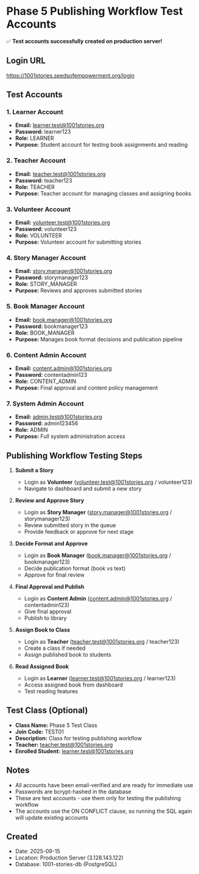# Phase 5 Publishing Workflow Test Accounts

✅ **Test accounts successfully created on production server!**

## Login URL
https://1001stories.seedsofempowerment.org/login

## Test Accounts

### 1. Learner Account
- **Email:** learner.test@1001stories.org
- **Password:** learner123
- **Role:** LEARNER
- **Purpose:** Student account for testing book assignments and reading

### 2. Teacher Account
- **Email:** teacher.test@1001stories.org
- **Password:** teacher123
- **Role:** TEACHER
- **Purpose:** Teacher account for managing classes and assigning books

### 3. Volunteer Account
- **Email:** volunteer.test@1001stories.org
- **Password:** volunteer123
- **Role:** VOLUNTEER
- **Purpose:** Volunteer account for submitting stories

### 4. Story Manager Account
- **Email:** story.manager@1001stories.org
- **Password:** storymanager123
- **Role:** STORY_MANAGER
- **Purpose:** Reviews and approves submitted stories

### 5. Book Manager Account
- **Email:** book.manager@1001stories.org
- **Password:** bookmanager123
- **Role:** BOOK_MANAGER
- **Purpose:** Manages book format decisions and publication pipeline

### 6. Content Admin Account
- **Email:** content.admin@1001stories.org
- **Password:** contentadmin123
- **Role:** CONTENT_ADMIN
- **Purpose:** Final approval and content policy management

### 7. System Admin Account
- **Email:** admin.test@1001stories.org
- **Password:** admin123456
- **Role:** ADMIN
- **Purpose:** Full system administration access

## Publishing Workflow Testing Steps

1. **Submit a Story**
   - Login as **Volunteer** (volunteer.test@1001stories.org / volunteer123)
   - Navigate to dashboard and submit a new story

2. **Review and Approve Story**
   - Login as **Story Manager** (story.manager@1001stories.org / storymanager123)
   - Review submitted story in the queue
   - Provide feedback or approve for next stage

3. **Decide Format and Approve**
   - Login as **Book Manager** (book.manager@1001stories.org / bookmanager123)
   - Decide publication format (book vs text)
   - Approve for final review

4. **Final Approval and Publish**
   - Login as **Content Admin** (content.admin@1001stories.org / contentadmin123)
   - Give final approval
   - Publish to library

5. **Assign Book to Class**
   - Login as **Teacher** (teacher.test@1001stories.org / teacher123)
   - Create a class if needed
   - Assign published book to students

6. **Read Assigned Book**
   - Login as **Learner** (learner.test@1001stories.org / learner123)
   - Access assigned book from dashboard
   - Test reading features

## Test Class (Optional)
- **Class Name:** Phase 5 Test Class
- **Join Code:** TEST01
- **Description:** Class for testing publishing workflow
- **Teacher:** teacher.test@1001stories.org
- **Enrolled Student:** learner.test@1001stories.org

## Notes
- All accounts have been email-verified and are ready for immediate use
- Passwords are bcrypt-hashed in the database
- These are test accounts - use them only for testing the publishing workflow
- The accounts use the ON CONFLICT clause, so running the SQL again will update existing accounts

## Created
- Date: 2025-09-15
- Location: Production Server (3.128.143.122)
- Database: 1001-stories-db (PostgreSQL)
